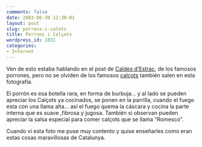 ```yaml
---
comments: false
date: 2003-06-30 12:30:01
layout: post
slug: porrons-i-calots
title: Porrons i Calçots
wordpress_id: 1031
categories:
- Internet
---
```


Ven de esto estaba hablando en el post de [Caldes d’Estrac](http://www.minid.net/archivos/categorias/personal/caldes_destrac.php), de los famosos porrones, pero no se olviden de los famosos [calçots](http://www.minid.net/archivos/categorias/personal/fin_de_semana_en_la_montana.php) también salen en esta fotografía.





El porrón es esa botella rara, en forma de burbuja… y al lado se pueden apreciar los Calçots ya cocinados, se ponen en la parrilla, cuando el fuego esta con una llama alta… así el fuego quema la cáscara y cocina la parte interna que es suave ,fibrosa y jugosa. También si observan pueden apreciar la salsa especial para comer calçots que se llama “Romesco”.





Cuando vi esta foto me puse muy contento y quise enseñarles como eran estas cosas maravillosas de Catalunya.




 
